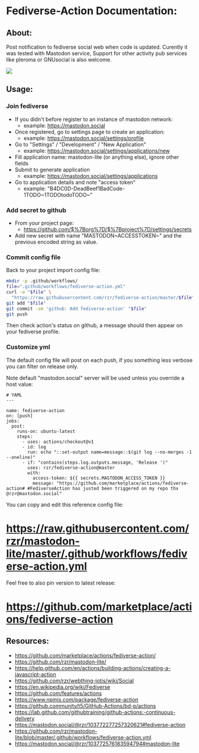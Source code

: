Fediverse-Action Documentation:
===============================

About:
------

Post notification to fediverse social web when code is updated. Curently
it was tested with Mastodon service, Support for other activity pub
services like pleroma or GNUsocial is also welcome.

![](https://upload.wikimedia.org/wikipedia/commons/thumb/9/93/Fediverse_logo_proposal.svg/330px-Fediverse_logo_proposal.svg.png)

Usage:
------

### Join fediverse

-   If you didn\'t before register to an instance of mastodon network:
    -   example: <https://mastodon.social>
-   Once registered, go to settings page to create an application:
    -   example: <https://mastodon.social/settings/profile>
-   Go to \"Settings\" / \"Development\" / \"New Application\"
    -   example: <https://mastodon.social/settings/applications/new>
-   Fill application name: mastodon-lite (or anything else), ignore
    other fields
-   Submit to generate application
    -   example: <https://mastodon.social/settings/applications>
-   Go to application details and note \"access token\"
    -   example: \"B4DC0D-DeadBeef1BadCode-1TODO~1TODOtodoTODO~\"

### Add secret to github

-   From your project page:
    -   <https://github.com/$%7Borg%7D/$%7Bproject%7D/settings/secrets>
-   Add new secret with name \"MASTODON~ACCESSTOKEN~\" and the previous
    encoded string as value.

### Commit config file

Back to your project import config file:

``` {.bash org-language="sh"}
mkdir -p .github/workflows/
file=".github/workflows/fediverse-action.yml"
curl -o "$file" \
  "https://raw.githubusercontent.com/rzr/fediverse-action/master/$file"
git add "$file"
git commit -sm 'github: Add fediverse-action' "$file"
git push
```

Then check action\'s status on github, a message should then appear on
your fediverse profile.

### Customize yml

The default config file will post on each push, if you something less
verbose you can filter on release only.

Note default \"mastodon.social\" server will be used unless you override
a host value:

``` {.yml}
# YAML
---

name: fediverse-action
on: [push]
jobs:
  post:
    runs-on: ubuntu-latest
    steps:
      - uses: actions/checkout@v1
      - id: log
        run: echo "::set-output name=message::$(git log --no-merges -1 --oneline)"
      - if: "contains(steps.log.outputs.message, 'Release ')"
        uses: rzr/fediverse-action@master
        with:
          access-token: ${{ secrets.MASTODON_ACCESS_TOKEN }}
          message: "https://github.com/marketplace/actions/fediverse-action# #FediverseAction has justed been triggered on my repo thx @rzr@mastodon.social"
```

You can copy and edit this reference config file:

<https://raw.githubusercontent.com/rzr/mastodon-lite/master/.github/workflows/fediverse-action.yml>
===================================================================================================

Feel free to also pin version to latest release:

<https://github.com/marketplace/actions/fediverse-action>
=========================================================

Resources:
----------

-   <https://github.com/marketplace/actions/fediverse-action/>
-   <https://github.com/rzr/mastodon-lite/>
-   <https://help.github.com/en/actions/building-actions/creating-a-javascript-action>
-   <https://github.com/rzr/webthing-iotjs/wiki/Social>
-   <https://en.wikipedia.org/wiki/Fediverse>
-   <https://github.com/features/actions>
-   <https://www.npmjs.com/package/fediverse-action>
-   <https://github.community/t5/GitHub-Actions/bd-p/actions>
-   <https://lab.github.com/githubtraining/github-actions:-continuous-delivery>
-   <https://mastodon.social/@rzr/103772277257320621#fediverse-action>
-   <https://github.com/rzr/mastodon-lite/blob/master/.github/workflows/fediverse-action.yml>
-   <https://mastodon.social/@rzr/103772576183594794#mastodon-lite>
